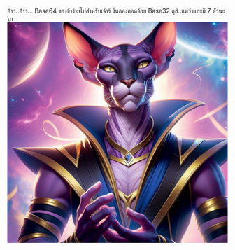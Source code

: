 อ้าว..อ้าว...  Base64 ของข้าง่ายไปสำหรับเจ้ารึ งั้นลองถอดด้วย Base32 ดูสิ..แต่ว่าแกะมี 7 ตัวนะ \n ![Whis](../../../../../../../../../../assets/images/g2.png)
